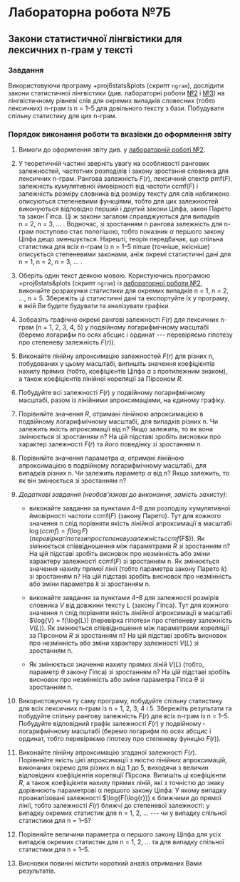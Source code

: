 # Лабораторна робота №7Б

## Закони статистичної лінгвістики для лексичних n-грам у тексті

### Завдання

Використовуючи програму +proj6stats&plots (скрипт `ngram`), дослідити закони статистичної лінгвістики (див. лабораторні роботи [№2](../lab02/task.md) і [№3](../lab03/task.md)) на лінгвістичному рівневі слів для окремих випадків словесних (тобто лексичних) n-грам із n = 1&ndash;5 для довільного тексту з бази.
Побудувати спільну статистику для цих n-грам.

### Порядок виконання роботи та вказівки до оформлення звіту

1. Вимоги до оформлення звіту див. у [лабораторній роботі №2](../lab02/task.md).

2. У теоретичній частині зверніть увагу на особливості рангових залежностей, частотних розподілів і закону зростання словника для лексичних n-грам.
Рангова залежність $F(r)$, лексичний спектр pmf($F$), залежність кумулятивної ймовірності від частоти ccmf($F$) і залежність розміру словника від розміру тексту для слів наближено описуються степеневими функціями, тобто для цих залежностей виконуються відповідно перший і другий закони Ціпфа, закон Парето та закон Гіпса.
Ці ж закони загалом справджуються для випадків n = 2, n = 3, ... .
Водночас, зі зростанням n рангова залежність для n-грам поступово стає пологішою, тобто показник $\alpha$ першого закону Ціпфа дещо зменшується.
Нарешті, теорія передбачає, що спільна статистика для всіх n-грам із n = 1–5 ліпше (точніше, якісніше) описується степеневими законами, аніж окремі статистичні дані для n = 1, n = 2, n = 3, ... .

3. Оберіть один текст деякою мовою.
Користуючись програмою +proj6stats&plots (скрипт `ngram`) із [лабораторної роботи №2](../lab02/task.md), виконайте розрахунки статистики для окремих випадків n = 1, n = 2, ..., n = 5.
Збережіть ці статистичні дані та експортуйте їх у програму, в якій Ви будете будувати та аналізувати графіки.

4. Зобразіть графічно окремі рангові залежності $F(r)$ для лексичних n-грам (n = 1, 2, 3, 4, 5) у подвійному логарифмічному масштабі (беремо логарифм по осях абсцис і ординат --- перевіряємо гіпотезу про степеневу залежність $F(r)$).

5. Виконайте лінійну апроксимацію залежностей $F(r)$ для різних n, побудованих у цьому масштабі, випишіть значення коефіцієнтів нахилу прямих (тобто, коефіцієнтів Ціпфа $\alpha$ з протилежним знаком), а також коефіцієнтів лінійної кореляції за Пірсоном $R$.

6. Побудуйте всі залежності $F(r)$ у подвійному логарифмічному масштабі, разом із лінійними апроксимаціями, на єдиному графіку.

7. Порівняйте значення $R$, отримані лінійною апроксимацією в подвійному логарифмічному масштабі, для випадків різних n.
Чи залежить якість апроксимації від n?
Якщо залежить, то як вона змінюється зі зростанням n?
На цій підставі зробіть висновки про характер залежності $F(r)$ та його поведінку зі зростанням n.

8. Порівняйте значення параметра $\alpha$, отримані лінійною апроксимацією в подвійному логарифмічному масштабі, для випадків різних n.
Чи залежить параметр $\alpha$ від n?
Якщо залежить, то як він змінюється зі зростанням n?

9. *Додаткові завдання (необов'язкові до виконання, замість захисту)*:

    - виконайте завдання за пунктами 4&ndash;8 для розподілу кумулятивної ймовірності частоти ccmf($F$) (закону Парето).
    Тут для кожного значення n слід порівняти якість лінійної апроксимації в масштабі $\log{(ccmf)} = f(\log{F}) (перевірка гіпотези про степеневу залежність ccmf($F$)).
    Як змінюється співвідношення між параметрами $R$ зі зростанням n?
    На цій підставі зробіть висновок про незмінність або зміни характеру залежності ccmf($F$) зі зростанням n. 
    Як змінюється значення нахилу прямої лінії (тобто параметра закону Парето $k$) зі зростанням n?
    На цій підставі зробіть висновок про незмінність або зміни параметра $k$ зі зростанням n.
    
    - виконайте завдання за пунктами 4&ndash;8 для залежності розмірів словника $V$ від довжини тексту $L$ (закону Гіпса).
    Тут для кожного значення n слід порівняти якість лінійної апроксимації в масштабі $\log{V} = f(\log{L}) (перевірка гіпотези про степеневу залежність $V(L)$).
    Як змінюється співвідношення між параметрами кореляції за Пірсоном $R$ зі зростанням n?
    На цій підставі зробіть висновок про незмінність або зміни характеру залежності $V(L)$ зі зростанням n. 
    
    - Як змінюється значення нахилу прямих ліній $V(L$) (тобто, параметр $\theta$ закону Гіпса) зі зростанням n?
    На цій підставі зробіть висновок про незмінність або зміни параметра  Гіпса $\theta$ зі зростанням n.

10. Використовуючи ту саму програму, побудуйте спільну статистику для всіх лексичних n-грам із n = 1, 2, 3, 4 і 5.
Збережіть результати та побудуйте спільну рангову залежність $F(r)$ для всіх n-грам із n = 1–5.
Побудуйте відповідний графік залежності $F(r)$ у подвійному ­логарифмічному масштабі (беремо логарифм по осях абсцис і ординат, тобто перевіряємо гіпотезу про степеневу функцію $F(r)$).

11. Виконайте лінійну апроксимацію згаданої залежності $F(r)$.
Порівняйте якість цієї апроксимації з якістю лінійних апроксимацій, виконаних окремо для різних n від 1 до 5, виходячи з величин відповідних коефіцієнтів кореляції Пірсона.
Випишіть ці коефіцієнти $R$, а також коефіцієнти нахилу прямих ліній, які з точністю до знаку дорівнюють параметрові α першого закону Ціпфа.
У якому випадку проаналізовані залежності $\log{F(\log{r})} є ближчими до прямої лінії, тобто залежності $F(r)$ ближчі до степеневої залежності: у випадку окремих статистик для n = 1, 2, ... --- чи у випадку спільної статистики для n = 1&ndash;5?

12. Порівняйте величини параметра α першого закону Ціпфа для усіх випадків окремих статистик для n = 1, 2, ... та для випадку спільної статистики для n = 1&ndash;5.

13. Висновки повинні містити короткий аналіз отриманих Вами результатів.
